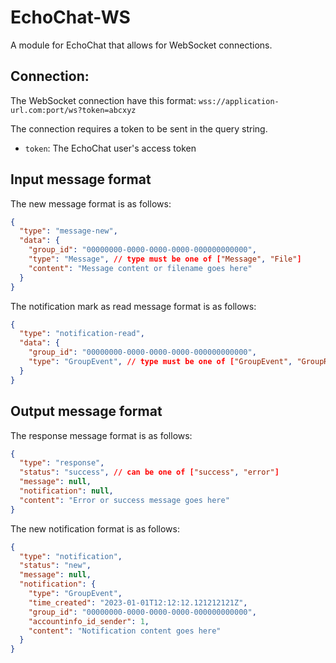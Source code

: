 # EchoChat-WS
A module for EchoChat that allows for WebSocket connections.

## Connection:
The WebSocket connection have this format: `wss://application-url.com:port/ws?token=abcxyz`

The connection requires a token to be sent in the query string.
- `token`: The EchoChat user's access token

## Input message format
The new message format is as follows:
```json
{
  "type": "message-new",
  "data": {
    "group_id": "00000000-0000-0000-0000-000000000000",
    "type": "Message", // type must be one of ["Message", "File"]
    "content": "Message content or filename goes here"
  }
}
```

The notification mark as read message format is as follows:
```json
{
  "type": "notification-read",
  "data": {
    "group_id": "00000000-0000-0000-0000-000000000000",
    "type": "GroupEvent", // type must be one of ["GroupEvent", "GroupRequest"]
  }
}
```

## Output message format
The response message format is as follows:
```json
{
  "type": "response",
  "status": "success", // can be one of ["success", "error"]
  "message": null,
  "notification": null,
  "content": "Error or success message goes here"
}
```

The new notification format is as follows:
```json
{
  "type": "notification",
  "status": "new",
  "message": null,
  "notification": {
    "type": "GroupEvent",
    "time_created": "2023-01-01T12:12:12.121212121Z",
    "group_id": "00000000-0000-0000-0000-000000000000",
    "accountinfo_id_sender": 1,
    "content": "Notification content goes here"
  }
}
```
